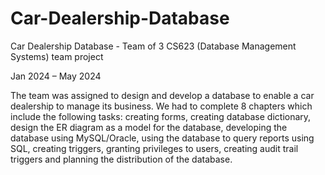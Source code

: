 # Car-Dealership-Database

Car Dealership Database - Team of 3  CS623 (Database Management Systems) team project 

Jan 2024 – May 2024 

The team was assigned to design and develop a database to enable a car dealership to manage its business.  We had to complete 8 chapters which include the following tasks: creating forms, creating database dictionary, design the ER diagram as a model for the database, developing the database using MySQL/Oracle, using the database to query reports using SQL, creating triggers, granting privileges to users, creating audit trail triggers and planning the distribution of the database.
